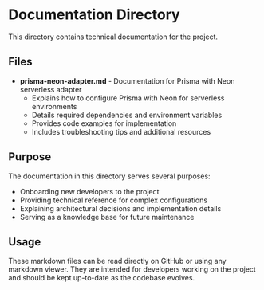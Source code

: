 # Documentation Directory

This directory contains technical documentation for the project.

## Files

- **prisma-neon-adapter.md** - Documentation for Prisma with Neon serverless adapter
  - Explains how to configure Prisma with Neon for serverless environments
  - Details required dependencies and environment variables
  - Provides code examples for implementation
  - Includes troubleshooting tips and additional resources

## Purpose

The documentation in this directory serves several purposes:
- Onboarding new developers to the project
- Providing technical reference for complex configurations
- Explaining architectural decisions and implementation details
- Serving as a knowledge base for future maintenance

## Usage

These markdown files can be read directly on GitHub or using any markdown viewer. They are intended for developers working on the project and should be kept up-to-date as the codebase evolves.
